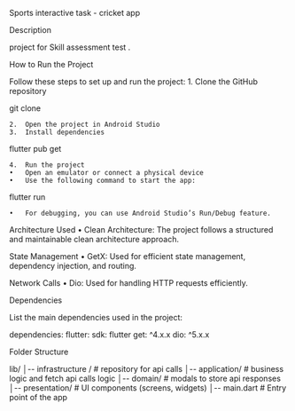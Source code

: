 Sports interactive task - cricket app 

Description

project for Skill assessment test .

How to Run the Project

Follow these steps to set up and run the project:
	1.	Clone the GitHub repository

git clone <repository-url>


	2.	Open the project in Android Studio
	3.	Install dependencies

flutter pub get


	4.	Run the project
	•	Open an emulator or connect a physical device
	•	Use the following command to start the app:

flutter run


	•	For debugging, you can use Android Studio’s Run/Debug feature.

Architecture Used
	•	Clean Architecture: The project follows a structured and maintainable clean architecture approach.

State Management
	•	GetX: Used for efficient state management, dependency injection, and routing.

Network Calls
	•	Dio: Used for handling HTTP requests efficiently.

Dependencies

List the main dependencies used in the project:

dependencies:
  flutter:
    sdk: flutter
  get: ^4.x.x
  dio: ^5.x.x

Folder Structure

lib/
│-- infrastructure /           # repository for api calls 
│-- application/           # business logic and fetch api calls logic 
│-- domain/         # modals to store api responses 
│-- presentation/   # UI components (screens, widgets)
│-- main.dart       # Entry point of the app

